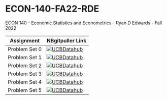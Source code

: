 # ECON-140-FA22-RDE
ECON 140 - Economic Statistics and Econometrics - Ryan D Edwards - Fall 2022

| Assignment  | NBgitpuller Link  |  
|---|---|
| Problem Set 0  | [![UCBDatahub](https://img.shields.io/badge/Launch-UCB%20Datahub-blue.svg)](https://datahub.berkeley.edu/hub/user-redirect/git-pull?repo=https%3A%2F%2Fgithub.com%2Fds-modules%2FECON-140-SP22&urlpath=tree%2FECON-140-SP22%2Fps0%2Fps0.ipynb&branch=main)  |  
| Problem Set 1  |  [![UCBDatahub](https://img.shields.io/badge/Launch-UCB%20Datahub-blue.svg)](https://datahub.berkeley.edu/hub/user-redirect/git-pull?repo=https%3A%2F%2Fgithub.com%2Fds-modules%2FECON-140-SP22&urlpath=tree%2FECON-140-SP22%2Fps1%2Fps1.ipynb&branch=main) |  
| Problem Set 2  |  [![UCBDatahub](https://img.shields.io/badge/Launch-UCB%20Datahub-blue.svg)](https://datahub.berkeley.edu/hub/user-redirect/git-pull?repo=https%3A%2F%2Fgithub.com%2Fds-modules%2FECON-140-SP22&urlpath=tree%2FECON-140-SP22%2Fps2%2Fps2.ipynb&branch=main) |  
| Problem Set 3  |  [![UCBDatahub](https://img.shields.io/badge/Launch-UCB%20Datahub-blue.svg)](https://datahub.berkeley.edu/hub/user-redirect/git-pull?repo=https%3A%2F%2Fgithub.com%2Fds-modules%2FECON-140-SP22&urlpath=tree%2FECON-140-SP22%2Fps3%2Fps3.ipynb&branch=main) |  
| Problem Set 4  |  [![UCBDatahub](https://img.shields.io/badge/Launch-UCB%20Datahub-blue.svg)](https://datahub.berkeley.edu/hub/user-redirect/git-pull?repo=https%3A%2F%2Fgithub.com%2Fds-modules%2FECON-140-SP22&urlpath=tree%2FECON-140-SP22%2Fps4%2Fps4.ipynb&branch=main) |  
| Problem Set 5  |  [![UCBDatahub](https://img.shields.io/badge/Launch-UCB%20Datahub-blue.svg)](https://datahub.berkeley.edu/hub/user-redirect/git-pull?repo=https%3A%2F%2Fgithub.com%2Fds-modules%2FECON-140-SP22&urlpath=tree%2FECON-140-SP22%2Fps5%2Fps5.ipynb&branch=main) |  

